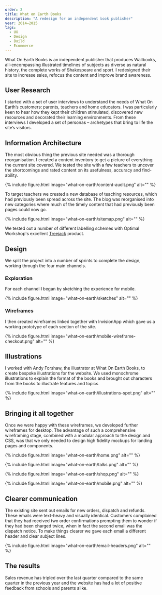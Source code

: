 ```yaml
---
order: 2
title: What on Earth Books
description: "A redesign for an independent book publisher"
year: 2014–2015
tags:
  - UX
  - Design
  - Build
  - Ecommerce
---
```


What On Earth Books is an independent publisher that produces Wallbooks, all-encompassing illustrated timelines of subjects as diverse as natural history, the complete works of Shakespeare and sport. I redesigned their site to increase sales, refocus the content and improve brand awareness.

## User Research

I started with a set of user interviews to understand the needs of What On Earth’s customers: parents, teachers and home educators. I was particularly keen to hear how they kept their children stimulated, discovered new resources and decorated their learning environments. From these interviews I developed a set of personas – archetypes that bring to life the site’s visitors.

## Information Architecture

The most obvious thing the previous site needed was a thorough reorganisation. I created a content inventory to get a picture of everything the current site covered. We tested the site with a few teachers to uncover the shortcomings and rated content on its usefulness, accuracy and find-ability.

{% include figure.html image="what-on-earth/content-audit.png" alt="" %}

To target teachers we created a new database of teaching resources, which had previously been spread across the site. The blog was reorganised into new categories where much of the timely content that had previously been pages could now go.

{% include figure.html image="what-on-earth/sitemap.png" alt="" %}

We tested out a number of different labelling schemes with Optimal Workshop's excellent <a href="https://www.optimalworkshop.com/treejack">Treejack</a> product.

## Design

We split the project into a number of sprints to complete the design, working through the four main channels.  

### Exploration

For each channel I began by sketching the experience for mobile.

{% include figure.html image="what-on-earth/sketches" alt="" %}

### Wireframes

I then created wireframes linked together with InvisionApp which gave us a working prototype of each section of the site.

{% include figure.html image="what-on-earth/mobile-wireframe-checkout.png" alt="" %}

## Illustrations

I worked with Andy Forshaw, the illustrator at What On Earth Books, to create bespoke illustrations for the website. We used monochrome illustrations to explain the format of the books and brought out characters from the books to illustrate features and topics.

{% include figure.html image="what-on-earth/illustrations-spot.png" alt="" %}

## Bringing it all together

Once we were happy with these wireframes, we developed further wireframes for desktop. The advantage of such a comprehensive wireframing stage, combined with a modular approach to the design and CSS, was that we only needed to design high fidelity mockups for landing pages and components.

{% include figure.html image="what-on-earth/home.png" alt="" %}

{% include figure.html image="what-on-earth/talks.png" alt="" %}

{% include figure.html image="what-on-earth/shop.png" alt="" %}

{% include figure.html image="what-on-earth/mobile.png" alt="" %}

## Clearer communication

The existing site sent out emails for new orders, dispatch and refunds. These emails were text-heavy and visually identical. Customers complained that they had received two order confirmations prompting them to wonder if they had been charged twice, when in fact the second email was the dispatch notice. To make things clearer we gave each email a different header and clear subject lines.

{% include figure.html image="what-on-earth/email-headers.png" alt="" %}


## The results

Sales revenue has tripled over the last quarter compared to the same quarter in the previous year and the website has had a lot of positive feedback from schools and parents alike.

